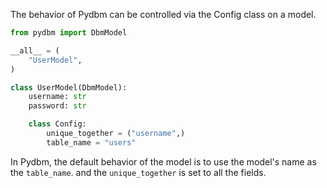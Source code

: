 The behavior of Pydbm can be controlled via the Config class on a model.

```python
from pydbm import DbmModel

__all__ = (
    "UserModel",
)

class UserModel(DbmModel):
    username: str
    password: str

    class Config:
        unique_together = ("username",)
        table_name = "users"
```

In Pydbm, the default behavior of the model is to use the model's name as the `table_name`.
and the `unique_together` is set to all the fields.


